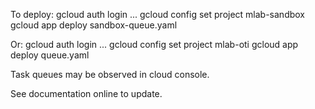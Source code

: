 
To deploy:
  gcloud auth login ...
  gcloud config set project mlab-sandbox
  gcloud app deploy sandbox-queue.yaml

Or:
  gcloud auth login ...
  gcloud config set project mlab-oti
  gcloud app deploy queue.yaml


Task queues may be observed in cloud console.

See documentation online to update.
